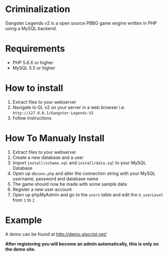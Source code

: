 # Criminalization

Gangster Legends v2 is a open source PBBG game engine written in PHP using a MySQL backend.

# Requirements

- PHP 5.6.X or higher
- MySQL 5.5 or higher

# How to install

1. Extract files to your webserver
2. Navigate to GL v2 on your server in a web browser i.e. `http://127.0.0.1/Gangster-Legends-V2`
3. Follow instructions

# How To Manualy Install

1. Extract files to your webserver
2. Create a new database and a user
3. Import `install/schema.sql` and `install/data.sql` to your MySQL Database
4. Open up `dbconn.php` and alter the connection string with your MySQL username, password and database name
5. The game should now be made with some sample data
6. Register a new user account
7. Open up phpMyAdmin and go to the `users` table and edit the `U_userLevel` from `1` to `2`

# Example

A demo can be found at http://demo.glscript.net/ 

**After registering you will become an admin automatically, this is only on the demo site.**